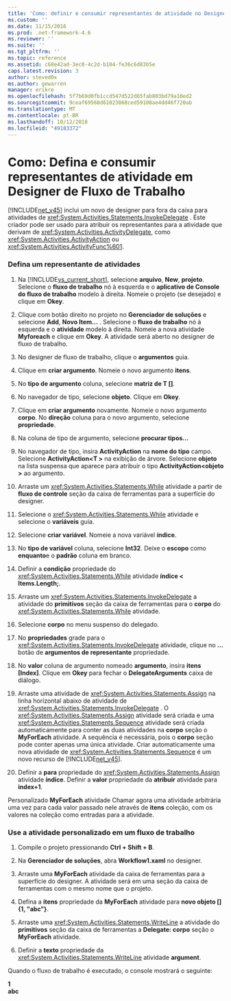 ```yaml
---
title: 'Como: definir e consumir representantes de atividade no Designer de fluxo de trabalho | Microsoft Docs'
ms.custom: ''
ms.date: 11/15/2016
ms.prod: .net-framework-4.6
ms.reviewer: ''
ms.suite: ''
ms.tgt_pltfrm: ''
ms.topic: reference
ms.assetid: c68e42ad-3ec0-4c2d-b104-fe36c6d83b5e
caps.latest.revision: 3
author: steved0x
ms.author: gewarren
manager: erikre
ms.openlocfilehash: 5f7b69d0fb1ccd547d522d65fab803bd79a10ed2
ms.sourcegitcommit: 9ceaf69568d61023868ced59108ae4dd46f720ab
ms.translationtype: MT
ms.contentlocale: pt-BR
ms.lasthandoff: 10/12/2018
ms.locfileid: "49183372"
---
```

# <a name="how-to-define-and-consume-activity-delegates-in-the-workflow-designer"></a>Como: Defina e consumir representantes de atividade em Designer de Fluxo de Trabalho
[!INCLUDE[net_v45](../includes/net-v45-md.md)] inclui um novo de designer para fora da caixa para atividades de <xref:System.Activities.Statements.InvokeDelegate> . Este criador pode ser usado para atribuir os representantes para a atividade que derivam de <xref:System.Activities.ActivityDelegate>, como <xref:System.Activities.ActivityAction> ou <xref:System.Activities.ActivityFunc%601>.  
  
### <a name="define-an-activity-delegate"></a>Defina um representante de atividades  
  
1.  Na [!INCLUDE[vs_current_short](../includes/vs-current-short-md.md)], selecione **arquivo**, **New**, **projeto**. Selecione o **fluxo de trabalho** nó à esquerda e o **aplicativo de Console do fluxo de trabalho** modelo à direita. Nomeie o projeto (se desejado) e clique em **Okey**.  
  
2.  Clique com botão direito no projeto no **Gerenciador de soluções** e selecione **Add**, **Novo Item...** . Selecione o **fluxo de trabalho** nó à esquerda e o **atividade** modelo à direita. Nomeie a nova atividade **Myforeach** e clique em **Okey**. A atividade será aberto no designer de fluxo de trabalho.  
  
3.  No designer de fluxo de trabalho, clique o **argumentos** guia.  
  
4.  Clique em **criar argumento**. Nomeie o novo argumento **itens**.  
  
5.  No **tipo de argumento** coluna, selecione **matriz de T []**.  
  
6.  No navegador de tipo, selecione **objeto**. Clique em **Okey**.  
  
7.  Clique em **criar argumento** novamente. Nomeie o novo argumento **corpo**. No **direção** coluna para o novo argumento, selecione **propriedade**.  
  
8.  Na coluna de tipo de argumento, selecione **procurar tipos...**  
  
9. No navegador de tipo, insira **ActivityAction** na **nome do tipo** campo. Selecione **ActivityAction\<T >** na exibição de árvore. Selecione **objeto** na lista suspensa que aparece para atribuir o tipo **ActivityAction\<objeto >** ao argumento.  
  
10. Arraste um <xref:System.Activities.Statements.While> atividade a partir de **fluxo de controle** seção da caixa de ferramentas para a superfície do designer.  
  
11. Selecione o <xref:System.Activities.Statements.While> atividade e selecione o **variáveis** guia.  
  
12. Selecione **criar variável**. Nomeie a nova variável **índice**.  
  
13. No **tipo de variável** coluna, selecione **Int32**. Deixe o **escopo** como **enquanto**e o **padrão** coluna em branco.  
  
14. Definir a **condição** propriedade do <xref:System.Activities.Statements.While> atividade **índice < Items.Length;**.  
  
15. Arraste um <xref:System.Activities.Statements.InvokeDelegate> a atividade do **primitivos** seção da caixa de ferramentas para o **corpo** do <xref:System.Activities.Statements.While> atividade.  
  
16. Selecione **corpo** no menu suspenso do delegado.  
  
17. No **propriedades** grade para o <xref:System.Activities.Statements.InvokeDelegate> atividade, clique no **...** botão de **argumentos de representante** propriedade.  
  
18. No **valor** coluna de argumento nomeado **argumento**, insira **itens [Index]**. Clique em **Okey** para fechar o **DelegateArguments** caixa de diálogo.  
  
19. Arraste uma atividade de <xref:System.Activities.Statements.Assign> na linha horizontal abaixo de atividade de <xref:System.Activities.Statements.InvokeDelegate> . O <xref:System.Activities.Statements.Assign> atividade será criada e uma <xref:System.Activities.Statements.Sequence> atividade será criada automaticamente para conter as duas atividades na **corpo** seção o **MyForEach** atividade. A sequência é necessária, pois o **corpo** seção pode conter apenas uma única atividade. Criar automaticamente uma nova atividade de <xref:System.Activities.Statements.Sequence> é um novo recurso de [!INCLUDE[net_v45](../includes/net-v45-md.md)].  
  
20. Definir a **para** propriedade do <xref:System.Activities.Statements.Assign> atividade **índice**. Definir a **valor** propriedade da **atribuir** atividade para **index+1**.  
  
 Personalizado **MyForEach** atividade Chamar agora uma atividade arbitrária uma vez para cada valor passado nele através de **itens** coleção, com os valores na coleção como entradas para a atividade.  
  
### <a name="use-the-custom-activity-in-a-workflow"></a>Use a atividade personalizado em um fluxo de trabalho  
  
1.  Compile o projeto pressionando **Ctrl + Shift + B**.  
  
2.  Na **Gerenciador de soluções**, abra **Workflow1.xaml** no designer.  
  
3.  Arraste uma **MyForEach** atividade da caixa de ferramentas para a superfície do designer. A atividade será em uma seção da caixa de ferramentas com o mesmo nome que o projeto.  
  
4.  Defina a **itens** propriedade da **MyForEach** atividade para **novo objeto [] {1, "abc"}**.  
  
5.  Arraste uma <xref:System.Activities.Statements.WriteLine> a atividade do **primitivos** seção da caixa de ferramentas a **Delegate: corpo** seção o **MyForEach** atividade.  
  
6.  Definir a **texto** propriedade da <xref:System.Activities.Statements.WriteLine> atividade **argument**.  
  
 Quando o fluxo de trabalho é executado, o console mostrará o seguinte:  
  
 **1**   
**abc**